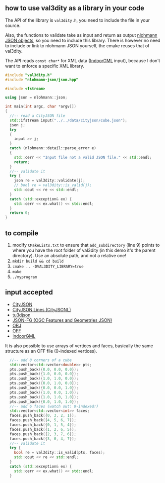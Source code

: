 
## how to use val3dity as a library in your code

The API of the library is `val3dity.h`, you need to include the file in your source.

Also, the functions to validate take as input and return as output [nlohmann JSON objects](https://github.com/nlohmann/json), so you need to include this library. 
There is however no need to include or link to nlohmann JSON yourself, the cmake reuses that of val3dity.

The API reads `const char*` for XML data ([IndoorGML](http://indoorgml.net/) input), because I don't want to enforce a specific XML library.


```cpp
#include "val3dity.h" 
#include "nlohmann-json/json.hpp"

#include <fstream>

using json = nlohmann::json;

int main(int argc, char *argv[])
{
  //-- read a CityJSON file
  std::ifstream input("../../data/cityjson/cube.json");
  json j;
  try 
  {
    input >> j;
  }
  catch (nlohmann::detail::parse_error e) 
  {
    std::cerr << "Input file not a valid JSON file." << std::endl;
    return;
  }
  //-- validate it
  try {
    json re = val3dity::validate(j);
    // bool re = val3dity::is_valid(j); 
    std::cout << re << std::endl;
  }
  catch (std::exception& ex) {
    std::cerr << ex.what() << std::endl;
  }
  return 0;
}
```


## to compile

1. modify `CMakeLists.txt` to ensure that `add_subdirectory` (line 9) points to where you have the root folder of val3dity (in this demo it's the parent directory). Use an absolute path, and not a relative one!
1. `mkdir build && cd build`
1. `cmake .. -DVAL3DITY_LIBRARY=true`
1. `make`
1. `./myprogram`


## input accepted

  - [CityJSON](http://www.cityjson.org)
  - [CityJSON Lines (CityJSONL)](https://www.cityjson.org/specs/#text-sequences-and-streaming-with-cityjsonfeature)
  - [tu3djson](https://github.com/tudelft3d/tu3djson)
  - [JSON-FG (OGC Features and Geometries JSON)](https://github.com/opengeospatial/ogc-feat-geo-json)
  - [OBJ](https://en.wikipedia.org/wiki/Wavefront_.obj_file)
  - [OFF](https://en.wikipedia.org/wiki/OFF_(file_format))
  - [IndoorGML](http://indoorgml.net/)

It is also possible to use arrays of vertices and faces, basically the same structure as an OFF file (0-indexed vertices).

```cpp
  //-- add 8 corners of a cube
  std::vector<std::vector<double>> pts;
  pts.push_back({0.0, 0.0, 0.0});
  pts.push_back({1.0, 0.0, 0.0});
  pts.push_back({1.0, 1.0, 0.0});
  pts.push_back({0.0, 1.0, 0.0});
  pts.push_back({0.0, 0.0, 1.0});
  pts.push_back({1.0, 0.0, 1.0});
  pts.push_back({1.0, 1.0, 1.0});
  pts.push_back({0.0, 1.0, 1.0});
  //-- add 6 faces (watch out: 0-indexed!)
  std::vector<std::vector<int>> faces;
  faces.push_back({0, 3, 2, 1});
  faces.push_back({4, 5, 6, 7});
  faces.push_back({0, 1, 5, 4});
  faces.push_back({1, 2, 6, 5});
  faces.push_back({2, 3, 7, 6});
  faces.push_back({3, 0, 4, 7});
  //-- validate it
  try {
    bool re = val3dity::is_valid(pts, faces);
    std::cout << re << std::endl;
  }
  catch (std::exception& ex) {
    std::cerr << ex.what() << std::endl;
  }
```

